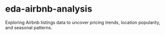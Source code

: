 # eda-airbnb-analysis
Exploring Airbnb listings data to uncover pricing trends, location popularity, and seasonal patterns.
